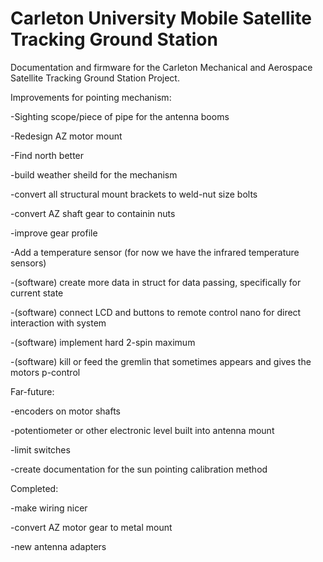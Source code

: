 # Carleton University Mobile Satellite Tracking Ground Station

Documentation and firmware for the Carleton Mechanical and Aerospace Satellite Tracking Ground Station Project.


Improvements for pointing mechanism:

-Sighting scope/piece of pipe for the antenna booms

-Redesign AZ motor mount

-Find north better

-build weather sheild for the mechanism

-convert all structural mount brackets to weld-nut size bolts

-convert AZ shaft gear to containin nuts

-improve gear profile

-Add a temperature sensor (for now we have the infrared temperature sensors)

-(software) create more data in struct for data passing, specifically for current state

-(software) connect LCD and buttons to remote control nano for direct interaction with system

-(software) implement hard 2-spin maximum

-(software) kill or feed the gremlin that sometimes appears and gives the motors p-control


Far-future:

-encoders on motor shafts

-potentiometer or other electronic level built into antenna mount

-limit switches

-create documentation for the sun pointing calibration method

Completed:

-make wiring nicer

-convert AZ motor gear to metal mount

-new antenna adapters
